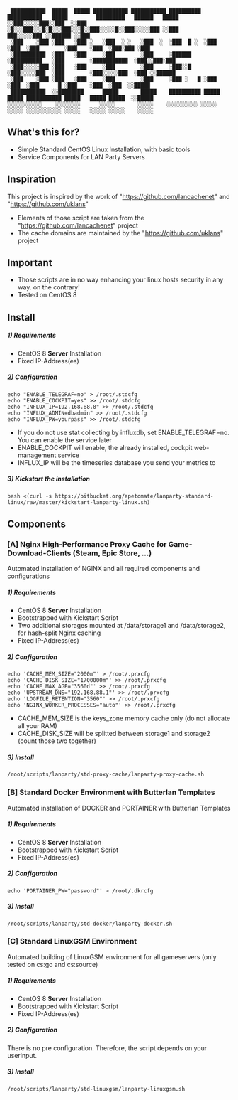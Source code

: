 ```shell
 ███████████  █████  █████ ███████████ ███████████ ██████████ ███████████   █████         █████████   ██████   █████
░░███░░░░░███░░███  ░░███ ░█░░░███░░░█░█░░░███░░░█░░███░░░░░█░░███░░░░░███ ░░███         ███░░░░░███ ░░██████ ░░███ 
 ░███    ░███ ░███   ░███ ░   ░███  ░ ░   ░███  ░  ░███  █ ░  ░███    ░███  ░███        ░███    ░███  ░███░███ ░███ 
 ░██████████  ░███   ░███     ░███        ░███     ░██████    ░██████████   ░███        ░███████████  ░███░░███░███ 
 ░███░░░░░███ ░███   ░███     ░███        ░███     ░███░░█    ░███░░░░░███  ░███        ░███░░░░░███  ░███ ░░██████ 
 ░███    ░███ ░███   ░███     ░███        ░███     ░███ ░   █ ░███    ░███  ░███      █ ░███    ░███  ░███  ░░█████ 
 ███████████  ░░████████      █████       █████    ██████████ █████   █████ ███████████ █████   █████ █████  ░░█████
░░░░░░░░░░░    ░░░░░░░░      ░░░░░       ░░░░░    ░░░░░░░░░░ ░░░░░   ░░░░░ ░░░░░░░░░░░ ░░░░░   ░░░░░ ░░░░░    ░░░░░ 
```

## What's this for?

* Simple Standard CentOS Linux Installation, with basic tools
* Service Components for LAN Party Servers

## Inspiration

This project is inspired by the work of "https://github.com/lancachenet" and "https://github.com/uklans"

* Elements of those script are taken from the "https://github.com/lancachenet" project
* The cache domains are maintained by the "https://github.com/uklans" project

## Important

* Those scripts are in no way enhancing your linux hosts security in any way. on the contrary!
* Tested on CentOS 8

## Install
##### 1) Requirements
* CentOS 8 **Server** Installation
* Fixed IP-Address(es)
##### 2) Configuration
```shell
echo "ENABLE_TELEGRAF=no" > /root/.stdcfg
echo "ENABLE_COCKPIT=yes" >> /root/.stdcfg
echo "INFLUX_IP=192.168.88.8" >> /root/.stdcfg
echo "INFLUX_ADMIN=dbadmin" >> /root/.stdcfg
echo "INFLUX_PW=yourpass" >> /root/.stdcfg
```
* If you do not use stat collecting by influxdb, set ENABLE_TELEGRAF=no. You can enable the service later
* ENABLE_COCKPIT will enable, the already installed, cockpit web-management service
* INFLUX_IP will be the timeseries database you send your metrics to
##### 3) Kickstart the installation
```shell
bash <(curl -s https://bitbucket.org/apetomate/lanparty-standard-linux/raw/master/kickstart-lanparty-linux.sh)
```
## Components
### [A] Nginx High-Performance Proxy Cache for Game-Download-Clients (Steam, Epic Store, ...)
Automated installation of NGINX and all required components and configurations
##### 1) Requirements
* CentOS 8 **Server** Installation
* Bootstrapped with Kickstart Script
* Two additional storages mounted at /data/storage1 and /data/storage2, for hash-split Nginx caching
* Fixed IP-Address(es)
##### 2) Configuration
```shell
echo 'CACHE_MEM_SIZE="2000m"' > /root/.prxcfg
echo 'CACHE_DISK_SIZE="1700000m"' >> /root/.prxcfg
echo 'CACHE_MAX_AGE="3560d"' >> /root/.prxcfg
echo 'UPSTREAM_DNS="192.168.88.1"' >> /root/.prxcfg
echo 'LOGFILE_RETENTION="3560"' >> /root/.prxcfg
echo 'NGINX_WORKER_PROCESSES="auto"' >> /root/.prxcfg
```
* CACHE_MEM_SIZE is the keys_zone memory cache only (do not allocate all your RAM)
* CACHE_DISK_SIZE will be splitted between storage1 and storage2 (count those two together)
##### 3) Install
```shell
/root/scripts/lanparty/std-proxy-cache/lanparty-proxy-cache.sh
```
### [B] Standard Docker Environment with Butterlan Templates
Automated installation of DOCKER and PORTAINER with Butterlan Templates
##### 1) Requirements
* CentOS 8 **Server** Installation
* Bootstrapped with Kickstart Script
* Fixed IP-Address(es)
##### 2) Configuration
```shell
echo 'PORTAINER_PW="password"' > /root/.dkrcfg
```
##### 3) Install
```shell
/root/scripts/lanparty/std-docker/lanparty-docker.sh
```
### [C] Standard LinuxGSM Environment
Automated building of LinuxGSM environment for all gameservers (only tested on cs:go and cs:source)
##### 1) Requirements
* CentOS 8 **Server** Installation
* Bootstrapped with Kickstart Script
* Fixed IP-Address(es)
##### 2) Configuration
There is no pre configuration. Therefore, the script depends on your userinput.
##### 3) Install
```shell
/root/scripts/lanparty/std-linuxgsm/lanparty-linuxgsm.sh
```
